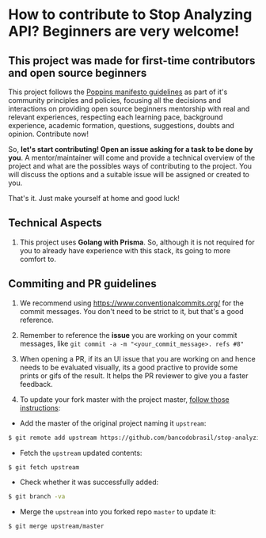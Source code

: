 # How to contribute to Stop Analyzing API? Beginners are very welcome!

## This project was made for first-time contributors and open source beginners

This project follows the [Poppins manifesto guidelines](github.com/bancodobrasil/poppins/) as part of it's community principles and policies, focusing all the decisions and interactions on providing open source beginners mentorship with real and relevant experiences, respecting each learning pace, background experience, academic formation, questions, suggestions, doubts and opinion.
Contribute now!

So, **let's start contributing! Open an issue asking for a task to be done by you**. A mentor/maintainer will come and provide a technical overview of the project and what are the possibles ways of contributing to the project. You will discuss the options and a suitable issue will be assigned or created to you.

That's it. Just make yourself at home and good luck!

## Technical Aspects

1. This project uses **Golang with Prisma**. So, although it is not required for you to already have experience with this stack, its going to more comfort to.

## Commiting and PR guidelines

1. We recommend using https://www.conventionalcommits.org/ for the commit messages. You don't need to be strict to it, but that's a good reference.

1. Remember to reference the **issue** you are working on your commit messages, like `git commit -a -m "<your_commit_message>. refs #8"`

1. When opening a PR, if its an UI issue that you are working on and hence needs to be evaluated visually, its a good practive to provide some prints or gifs of the result. It helps the PR reviewer to give you a faster feedback.

1. To update your fork master with the project master, [follow those instructions](https://gist.github.com/Chaser324/ce0505fbed06b947d962):

- Add the master of the original project naming it `upstream`:

```bash
$ git remote add upstream https://github.com/bancodobrasil/stop-analyzing-embed.git
```

- Fetch the `upstream` updated contents:

```bash
$ git fetch upstream
```

- Check whether it was successfully added:

```bash
$ git branch -va
```

- Merge the `upstream` into you forked repo `master` to update it:

```bash
$ git merge upstream/master
```
